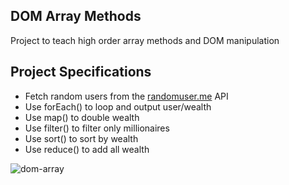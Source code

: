 ## DOM Array Methods

Project to teach high order array methods and DOM manipulation

## Project Specifications

- Fetch random users from the [randomuser.me](https://randomuser.me) API
- Use forEach() to loop and output user/wealth
- Use map() to double wealth
- Use filter() to filter only millionaires
- Use sort() to sort by wealth
- Use reduce() to add all wealth

![dom-array](https://user-images.githubusercontent.com/44845754/147514162-fe910ecd-3e5c-4d00-a66a-4eab118bc869.gif)
